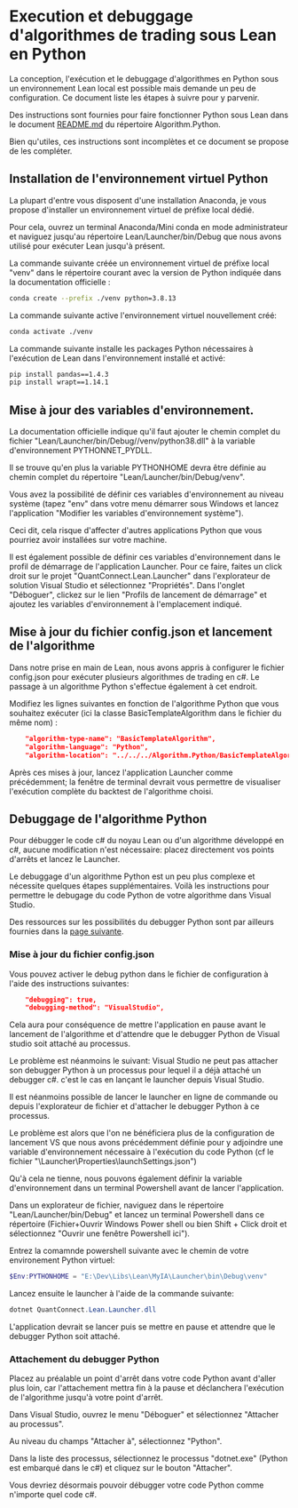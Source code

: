 # Execution et debuggage d'algorithmes de trading sous Lean en Python

La conception, l'exécution et le debuggage d'algorithmes en Python sous un environnement Lean local est possible mais demande un peu de configuration.
Ce document liste les étapes à suivre pour y parvenir.

Des instructions sont fournies pour faire fonctionner Python sous Lean dans le document [README.md](../Algorithm.Python/Readme.md) du répertoire Algorithm.Python.

Bien qu'utiles, ces instructions sont incomplètes et ce document se propose de les compléter.

## Installation de l'environnement virtuel Python

La plupart d'entre vous disposent d'une installation Anaconda, je vous propose d'installer un environnement virtuel de préfixe local dédié.

Pour cela, ouvrez un terminal Anaconda/Mini conda en mode administrateur et naviguez jusqu'au répertoire Lean/Launcher/bin/Debug que nous avons utilisé pour exécuter Lean jusqu'à présent.

La commande suivante créée un environnement virtuel de préfixe local "venv" dans le répertoire courant avec la version de Python indiquée dans la documentation officielle :

```bash
conda create --prefix ./venv python=3.8.13
```

La commande suivante active l'environnement virtuel nouvellement créé:

```bash
conda activate ./venv
```

La commande suivante installe les packages Python nécessaires à l'exécution de Lean dans l'environnement installé et activé:

```bash
pip install pandas==1.4.3
pip install wrapt==1.14.1
```

## Mise à jour des variables d'environnement.

La documentation officielle indique qu'il faut ajouter le chemin complet du fichier "Lean/Launcher/bin/Debug//venv/python38.dll" à la variable d'environnement PYTHONNET_PYDLL.

Il se trouve qu'en plus la variable PYTHONHOME devra être définie au chemin complet du répertoire "Lean/Launcher/bin/Debug/venv".

Vous avez la possibilité de définir ces variables d'environnement au niveau système (tapez "env" dans votre menu démarrer sous Windows et lancez l'application "Modifier les variables d'environnement système").

Ceci dit, cela risque d'affecter d'autres applications Python que vous pourriez avoir installées sur votre machine. 

Il est également possible de définir ces variables d'environnement dans le profil de démarrage de l'application Launcher. Pour ce faire, faites un click droit sur le projet "QuantConnect.Lean.Launcher" dans l'explorateur de solution Visual Studio et sélectionnez "Propriétés". Dans l'onglet "Déboguer", clickez sur le lien "Profils de lancement de démarrage" et ajoutez les variables d'environnement à l'emplacement indiqué.


## Mise à jour du fichier config.json et lancement de l'algorithme

Dans notre prise en main de Lean, nous avons appris à configurer le fichier config.json pour exécuter plusieurs algorithmes de trading en c#.
Le passage à un algorithme Python s'effectue également à cet endroit.

Modifiez les lignes suivantes en fonction de l'algorithme Python que vous souhaitez exécuter (ici la classe BasicTemplateAlgorithm dans le fichier du même nom) :

```json
    "algorithm-type-name": "BasicTemplateAlgorithm",
    "algorithm-language": "Python",
    "algorithm-location": "../../../Algorithm.Python/BasicTemplateAlgorithm.py",
```

Après ces mises à jour, lancez l'application Launcher comme précédemment; la fenêtre de terminal devrait vous permettre de visualiser l'exécution complète du backtest de l'algorithme choisi.

## Debuggage de l'algorithme Python

Pour débugger le code c# du noyau Lean ou d'un algorithme développé en c#, aucune modification n'est nécessaire: placez directement vos points d'arrêts et lancez le Launcher.

Le debuggage d'un algorithme Python est un peu plus complexe et nécessite quelques étapes supplémentaires.
Voilà les instructions pour permettre le debugage du code Python de votre algorithme dans Visual Studio.

Des ressources sur les possibilités du debugger Python sont par ailleurs fournies dans la [page suivante](https://learn.microsoft.com/en-us/visualstudio/python/debugging-python-in-visual-studio?view=vs-2022).

### Mise à jour du fichier config.json

Vous pouvez activer le debug python dans le fichier de configuration à l'aide des instructions suivantes:
    
```json
    "debugging": true,
    "debugging-method": "VisualStudio",
```

Cela aura pour conséquence de mettre l'application en pause avant le lancement de l'algorithme et d'attendre que le debugger Python de Visual studio soit attaché au processus.

Le problème est néanmoins le suivant: Visual Studio ne peut pas attacher son debugger Python à un processus pour lequel il a déjà attaché un debugger c#. c'est le cas en lançant le launcher depuis Visual Studio.

Il est néanmoins possible de lancer le launcher en ligne de commande ou depuis l'explorateur de fichier et d'attacher le debugger Python à ce processus.

Le problème est alors que l'on ne bénéficiera plus de la configuration de lancement VS que nous avons précédemment définie pour y adjoindre une variable d'environnement nécessaire à l'exécution du code Python (cf le fichier "\Launcher\Properties\launchSettings.json")

Qu'à cela ne tienne, nous pouvons également définir la variable d'environnement dans un terminal Powershell avant de lancer l'application.

Dans un explorateur de fichier, naviguez dans le répertoire "Lean/Launcher/bin/Debug" et lancez un terminal Powershell dans ce répertoire (Fichier+Ouvrir Windows Power shell ou bien  Shift + Click droit et sélectionnez "Ouvrir une fenêtre Powershell ici").

Entrez la comamnde powershell suivante avec le chemin de votre environement Python virtuel:

```powershell
$Env:PYTHONHOME = "E:\Dev\Libs\Lean\MyIA\Launcher\bin\Debug\venv"
```

Lancez ensuite le launcher à l'aide de la commande suivante:

```powershell
dotnet QuantConnect.Lean.Launcher.dll
```

L'application devrait se lancer puis se mettre en pause et attendre que le debugger Python soit attaché.

### Attachement du debugger Python

Placez au préalable un point d'arrêt dans votre code Python avant d'aller plus loin, car l'attachement mettra fin à la pause et déclanchera l'exécution de l'algorithme jusqu'à votre point d'arrêt.

Dans Visual Studio, ouvrez le menu "Déboguer" et sélectionnez "Attacher au processus".

Au niveau du champs "Attacher à", sélectionnez "Python".

Dans la liste des processus, sélectionnez le processus "dotnet.exe" (Python est embarqué dans le c#) et cliquez sur le bouton "Attacher".

Vous devriez désormais pouvoir débugger votre code Python comme n'importe quel code c#.


